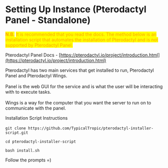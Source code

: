 # Setting Up Instance (Pterodactyl Panel - Standalone)

<mark style="color:orange;">**N.B.**</mark> <mark style="color:orange;"></mark><mark style="color:orange;">It is recommended that you read the docs. The method below is an installation script that automates the installation of Pterodactyl and is not supported by Pterodactyl Panel.</mark>

Pterodactyl Panel Docs - [https://pterodactyl.io/project/introduction.html](https://pterodactyl.io/project/introduction.html)

Pterodactyl has two main services that get installed to run, Pterodactyl Panel and Pterodactyl Wings.\
\
Panel is the web GUI for the service and is what the user will be interacting with to execute tasks.\
\
Wings is a way for the computer that you want the server to run on to communicate with the panel.

Installation Script Instructions\
\
`git clone https://github.com/TypicalTropic/pterodactyl-installer-script.git`&#x20;

`cd pterodactyl-installer-script`&#x20;

`bash install.sh`&#x20;

Follow the prompts =)
